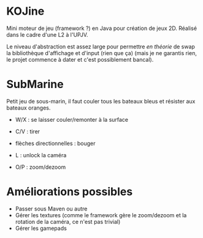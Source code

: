# KOJine

Mini moteur de jeu (framework ?) en Java pour création de jeux 2D. Réalisé dans le cadre d'une L2 à l'UPJV.

Le niveau d'abstraction est assez large pour permettre *en théorie* de swap la bibliothèque d'affichage et d'input (rien que ça) (mais je ne garantis rien, le projet commence à dater et c'est possiblement bancal).


# SubMarine

Petit jeu de sous-marin, il faut couler tous les bateaux bleus et résister aux bateaux oranges.

- W/X : se laisser couler/remonter à la surface
- C/V : tirer
- flèches directionnelles : bouger

- L : unlock la caméra
- O/P : zoom/dezoom

# Améliorations possibles

- Passer sous Maven ou autre
- Gérer les textures (comme le framework gère le zoom/dezoom et la rotation de la caméra, ce n'est pas trivial)
- Gérer les gamepads